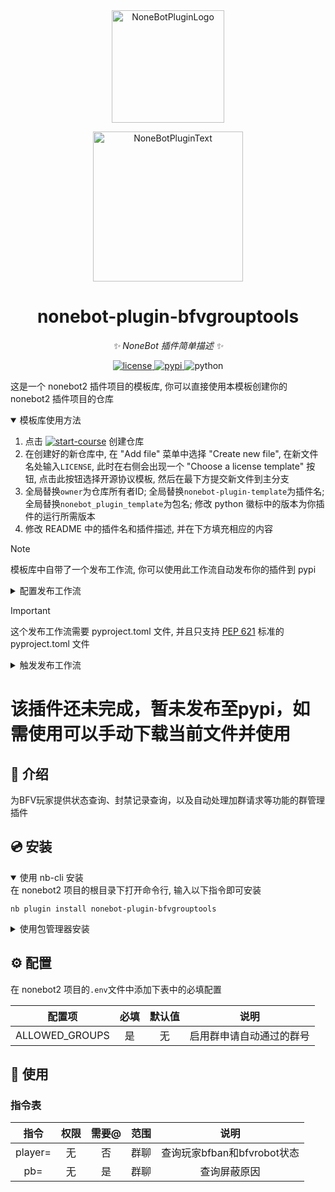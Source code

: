 <div align="center">
  <a href="https://v2.nonebot.dev/store"><img src="https://github.com/A-kirami/nonebot-plugin-template/blob/resources/nbp_logo.png" width="180" height="180" alt="NoneBotPluginLogo"></a>
  <br>
  <p><img src="https://github.com/A-kirami/nonebot-plugin-template/blob/resources/NoneBotPlugin.svg" width="240" alt="NoneBotPluginText"></p>
</div>

<div align="center">

# nonebot-plugin-bfvgrouptools

_✨ NoneBot 插件简单描述 ✨_


<a href="./LICENSE">
    <img src="https://img.shields.io/github/license/owner/nonebot-plugin-template.svg" alt="license">
</a>
<a href="https://pypi.python.org/pypi/nonebot-plugin-template">
    <img src="https://img.shields.io/pypi/v/nonebot-plugin-template.svg" alt="pypi">
</a>
<img src="https://img.shields.io/badge/python-3.10+-blue.svg" alt="python">

</div>

这是一个 nonebot2 插件项目的模板库, 你可以直接使用本模板创建你的 nonebot2 插件项目的仓库

<details open>
<summary>模板库使用方法</summary>

1. 点击 [![start-course](https://user-images.githubusercontent.com/1221423/235727646-4a590299-ffe5-480d-8cd5-8194ea184546.svg)](https://github.com/new?template_owner=A-kirami&template_name=nonebot-plugin-template&owner=%40me&name=nonebot-plugin-&visibility=public) 创建仓库
2. 在创建好的新仓库中, 在 "Add file" 菜单中选择 "Create new file", 在新文件名处输入`LICENSE`, 此时在右侧会出现一个 "Choose a license template" 按钮, 点击此按钮选择开源协议模板, 然后在最下方提交新文件到主分支
3. 全局替换`owner`为仓库所有者ID; 全局替换`nonebot-plugin-template`为插件名; 全局替换`nonebot_plugin_template`为包名; 修改 python 徽标中的版本为你插件的运行所需版本
4. 修改 README 中的插件名和插件描述, 并在下方填充相应的内容

</details>

> [!NOTE]
> 模板库中自带了一个发布工作流, 你可以使用此工作流自动发布你的插件到 pypi

<details>
<summary>配置发布工作流</summary>

1. 前往 https://pypi.org/manage/account/#api-tokens 并创建一个新的 API 令牌。创建成功后不要关闭页面，不然你将无法再次查看此令牌。
2. 在单独的浏览器选项卡或窗口中，打开 [Actions secrets and variables](./settings/secrets/actions) 页面。你也可以在 Settings - Secrets and variables - Actions 中找到此页面。
3. 点击 New repository secret 按钮，创建一个名为 `PYPI_API_TOKEN` 的新令牌，并从第一步复制粘贴令牌。

</details>

> [!IMPORTANT]
> 这个发布工作流需要 pyproject.toml 文件, 并且只支持 [PEP 621](https://peps.python.org/pep-0621/) 标准的 pyproject.toml 文件

<details>
<summary>触发发布工作流</summary>
从本地推送任意 tag 即可触发。

创建 tag:

    git tag <tag_name>

推送本地所有 tag:

    git push origin --tags

</details>

# 该插件还未完成，暂未发布至pypi，如需使用可以手动下载当前文件并使用

## 📖 介绍

为BFV玩家提供状态查询、封禁记录查询，以及自动处理加群请求等功能的群管理插件

## 💿 安装

<details open>
<summary>使用 nb-cli 安装</summary>
在 nonebot2 项目的根目录下打开命令行, 输入以下指令即可安装

    nb plugin install nonebot-plugin-bfvgrouptools

</details>

<details>
<summary>使用包管理器安装</summary>
在 nonebot2 项目的插件目录下, 打开命令行, 根据你使用的包管理器, 输入相应的安装命令

<details>
<summary>pip</summary>

    pip install nonebot-plugin-bfvgrouptools
</details>
<details>
<summary>pdm</summary>

    pdm add nonebot-plugin-bfvgrouptools
</details>
<details>
<summary>poetry</summary>

    poetry add nonebot-plugin-bfvgrouptools
</details>
<details>
<summary>conda</summary>

    conda install nonebot-plugin-bfvgrouptools
</details>

打开 nonebot2 项目根目录下的 `pyproject.toml` 文件, 在 `[tool.nonebot]` 部分追加写入

    plugins = ["nonebot_plugin_template"]

</details>

## ⚙️ 配置

在 nonebot2 项目的`.env`文件中添加下表中的必填配置

| 配置项 | 必填 | 默认值 | 说明 |
|:-----:|:----:|:----:|:----:|
| ALLOWED_GROUPS | 是 | 无 | 启用群申请自动通过的群号 |

## 🎉 使用
### 指令表
| 指令 | 权限 | 需要@ | 范围 | 说明 |
|:-----:|:----:|:----:|:----:|:----:|
| player= | 无 | 否 | 群聊 | 查询玩家bfban和bfvrobot状态 |
| pb= | 无 | 是 | 群聊 | 查询屏蔽原因 |